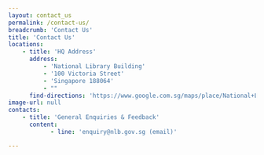 ```yaml
---
layout: contact_us
permalink: /contact-us/
breadcrumb: 'Contact Us'
title: 'Contact Us'
locations:
    - title: 'HQ Address'
      address:
          - 'National Library Building'
          - '100 Victoria Street'
          - 'Singapore 188064'
          - ""
      find-directions: 'https://www.google.com.sg/maps/place/National+Library+Board/@1.2975644,103.8521073,17z/data=!3m1!4b1!4m5!3m4!1s0x31da19a53b44f507:0x2ce078e72b32d70!8m2!3d1.297559!4d103.854296'
image-url: null
contacts:
    - title: 'General Enquiries & Feedback'
      content:
            - line: 'enquiry@nlb.gov.sg (email)'

---
```


